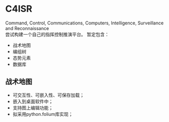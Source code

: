 # C4ISR  
Command, Control, Communications, Computers, Intelligence, Surveillance and Reconnaissance  
尝试构建一个自己的指挥控制推演平台。 暂定包含：
* 战术地图
* 编组树
* 态势元素
* 数据库

## 战术地图  
* 可交互性、可嵌入性、可保存加载；
* 嵌入到桌面软件中；
* 支持图上编辑功能；
* 拟采用python.folium库实现；